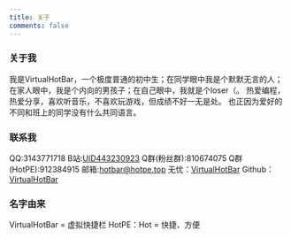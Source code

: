 ```yaml
---
title: 关于
comments: false
---
```


### 关于我

我是VirtualHotBar，一个极度普通的初中生；在同学眼中我是个默默无言的人；在家人眼中，我是个内向的男孩子；在自己眼中，我就是个loser（。 
热爱编程，热爱分享，喜欢听音乐，不喜欢玩游戏，但成绩不好一无是处。 
也正因为爱好的不同和班上的同学没有什么共同语言。

### 联系我

QQ:3143771718 
B站:[UID443230923](https://space.bilibili.com/443230923) 
Q群(粉丝群):810674075 
Q群(HotPE):912384915 
邮箱:hotbar@hotpe.top 
无忧：[VirtualHotBar](http://bbs.c3.wuyou.net/home.php?mod=space&uid=831301) 
Github：[VirtualHotBar](https://github.com/VirtualHotBar)

### 名字由来

VirtualHotBar = 虚拟快捷栏 
HotPE：Hot = 快捷、方便